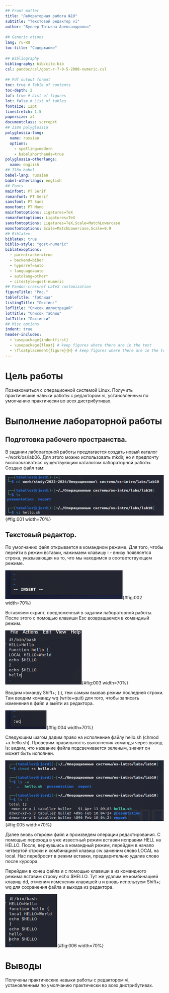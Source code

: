 ```yaml
---
## Front matter
title: "Лабораторная работа №10"
subtitle: "Текстовой редактор vi"
author: "Буллер Татьяна Александровна"

## Generic otions
lang: ru-RU
toc-title: "Содержание"

## Bibliography
bibliography: bib/cite.bib
csl: pandoc/csl/gost-r-7-0-5-2008-numeric.csl

## Pdf output format
toc: true # Table of contents
toc-depth: 2
lof: true # List of figures
lot: false # List of tables
fontsize: 12pt
linestretch: 1.5
papersize: a4
documentclass: scrreprt
## I18n polyglossia
polyglossia-lang:
  name: russian
  options:
	- spelling=modern
	- babelshorthands=true
polyglossia-otherlangs:
  name: english
## I18n babel
babel-lang: russian
babel-otherlangs: english
## Fonts
mainfont: PT Serif
romanfont: PT Serif
sansfont: PT Sans
monofont: PT Mono
mainfontoptions: Ligatures=TeX
romanfontoptions: Ligatures=TeX
sansfontoptions: Ligatures=TeX,Scale=MatchLowercase
monofontoptions: Scale=MatchLowercase,Scale=0.9
## Biblatex
biblatex: true
biblio-style: "gost-numeric"
biblatexoptions:
  - parentracker=true
  - backend=biber
  - hyperref=auto
  - language=auto
  - autolang=other*
  - citestyle=gost-numeric
## Pandoc-crossref LaTeX customization
figureTitle: "Рис."
tableTitle: "Таблица"
listingTitle: "Листинг"
lofTitle: "Список иллюстраций"
lotTitle: "Список таблиц"
lolTitle: "Листинги"
## Misc options
indent: true
header-includes:
  - \usepackage{indentfirst}
  - \usepackage{float} # keep figures where there are in the text
  - \floatplacement{figure}{H} # keep figures where there are in the text
---
```


# Цель работы

Познакомиться с операционной системой Linux. Получить практические навыки работы с редактором vi, установленным по умолчанию практически во всех дистрибутивах.

# Выполнение лабораторной работы

## Подготовка рабочего пространства.

В задании лабораторной работы предлагается создать новый каталог ~/work/os/lab06. Для этого можно использовать mkdir, но я предпочту воспользоваться существующим каталогом лабораторной работы. Создаю файл там:

![Переход в каталог и создание файла](image/1.png){#fig:001 width=70%}

## Текстовый редактор.

По умолчанию файл открывается в командном режиме. Для того, чтобы перейти в режим вставки, нажимаем клавишу i -  внизу появляется строка, указывающая на то, что мы находимся в соответствующем режиме.

![Указатель на режим вставки](image/2.png){#fig:002 width=70%}

Вставляем скрипт, предложенный в задании лабораторной работы. После этого с помощью клавиши Esc возвращаемся в командный режим.

![Введенный текст](image/3.png){#fig:003 width=70%}

Вводим команду Shift+; (:), тем самым вызвав режим последней строки. Там вводим команду wq (write+quit) для того, чтобы записать изменения в файл и выйти из редактора.

![Режим последней строки](image/4.png){#fig:004 width=70%}

Следующим шагом дадим право на исполнение файлу hello.sh (chmod +x hello.sh). Проверим правильность выполнения команды через вывод ls: видим, что название файла подсвечивается зеленым, значит он может быть исполнен.

![Добавление права на исполнение](image/5.png){#fig:005 width=70%}

Далее вновь откроем файл и произведем операции редактирования. С помощью перехода в уже известный режим вставки исправим  HELL на HELLO. После, вернувшись в командный режим, перейдем в начало четвертой строки и комбинацией клавиш сw заменим слово LOCAL на local. Нас перебросит в режим вставки, предварительно удалив слово после курсора.

Перейдем в конец файла и с помощью клавиши а из командного режима вставим строку echo $HELLO. Тут же удалим ее комбинацией клавиш dd, отменим изменения клавишей u и вновь используем Shift+; wq для сохранения файла и выхода из редактора.

![Отредактированный файл](image/6.png){#fig:006 width=70%}

# Выводы

Получены практические навыки работы с редактором vi, установленным по умолчанию практически во всех дистрибутивах.
